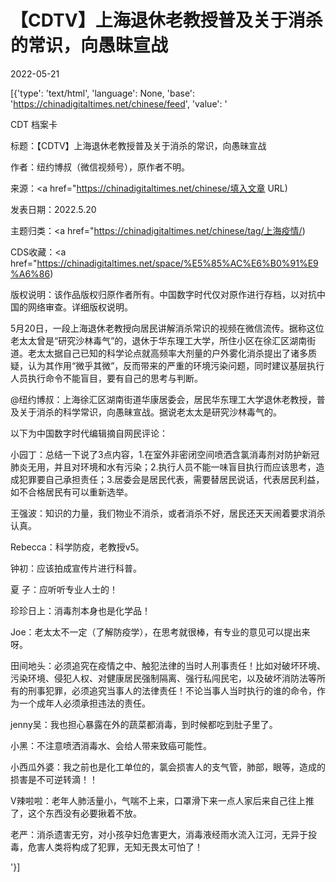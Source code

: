 # 【CDTV】上海退休老教授普及关于消杀的常识，向愚昧宣战

2022-05-21

[{'type': 'text/html', 'language': None, 'base': 'https://chinadigitaltimes.net/chinese/feed', 'value': '



CDT 档案卡

标题：【CDTV】上海退休老教授普及关于消杀的常识，向愚昧宣战

作者：纽约博叔（微信视频号），原作者不明。

来源：<a href="https://chinadigitaltimes.net/chinese/填入文章 URL)

发表日期：2022.5.20

主题归类：<a href="https://chinadigitaltimes.net/chinese/tag/上海疫情/)

CDS收藏：<a href="https://chinadigitaltimes.net/space/%E5%85%AC%E6%B0%91%E9%A6%86)

版权说明：该作品版权归原作者所有。中国数字时代仅对原作进行存档，以对抗中国的网络审查。详细版权说明。





5月20日，一段上海退休老教授向居民讲解消杀常识的视频在微信流传。据称这位老太太曾是“研究沙林毒气”的，退休于华东理工大学，所住小区在徐汇区湖南街道。老太太据自己已知的科学论点就高频率大剂量的户外雾化消杀提出了诸多质疑，认为其作用“微乎其微”，反而带来的严重的环境污染问题，同时建议基层执行人员执行命令不能盲目，要有自己的思考与判断。



@纽约博叔：上海徐汇区湖南街道华康居委会，居民华东理工大学退休老教授，普及关于消杀的科学常识，向愚昧宣战。据说老太太是研究沙林毒气的。



以下为中国数字时代编辑摘自网民评论：



小园丁：总结一下说了3点内容，1.在室外非密闭空间喷洒含氯消毒剂对防护新冠肺炎无用，并且对环境和水有污染；2.执行人员不能一味盲目执行而应该思考，造成犯罪要自己承担责任；3.居委会是居民代表，需要替居民说话，代表居民利益，如不合格居民有可以重新选举。

王强波：知识的力量，我们物业不消杀，或者消杀不好，居民还天天闹着要求消杀认真。

Rebecca：科学防疫，老教授v5。

钟初：应该拍成宣传片进行科普。

夏 子：应听听专业人士的！

珍珍日上：消毒剂本身也是化学品！

Joe：老太太不一定（了解防疫学），在思考就很棒，有专业的意见可以提出来呀。

田间地头：必须追究在疫情之中、触犯法律的当时人刑事责任！比如对破坏环境、污染环境、侵犯人权、对健康居民强制隔离、强行私闯民宅，以及破坏消防法等所有的刑事犯罪，必须追究当事人的法律责任！不论当事人当时执行的谁的命令，作为一个成年人必须承担违法的责任。

jenny吴：我也担心暴露在外的蔬菜都消毒，到时候都吃到肚子里了。

小黑：不注意喷洒消毒水、会给人带来致癌可能性。

小西瓜外婆：我之前也是化工单位的，氯会损害人的支气管，肺部，眼等，造成的损害是不可逆转滴！！

V辣啦啦：老年人肺活量小，气喘不上来，口罩滑下来一点人家后来自己往上推了，这个东西没有必要揪着不放。

老严：消杀遗害无穷，对小孩孕妇危害更大，消毒液经雨水流入江河，无异于投毒，危害人类将构成了犯罪，无知无畏太可怕了！

'}]